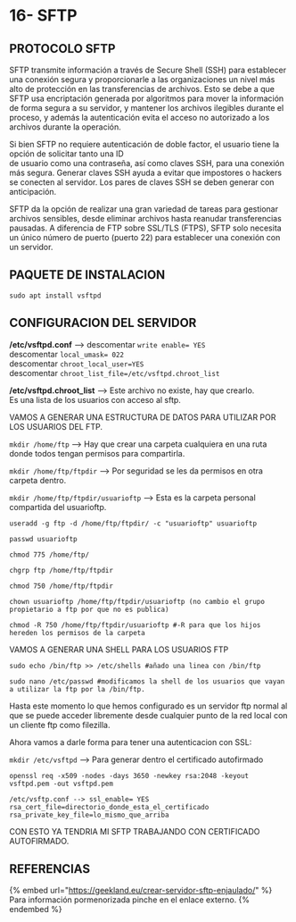 # 16- SFTP

## PROTOCOLO SFTP

SFTP transmite información a través de Secure Shell (SSH) para establecer una conexión segura y proporcionarle a las organizaciones un nivel más alto de protección en las transferencias de archivos. Esto se debe a que SFTP usa encriptación generada por algoritmos para mover la información de forma segura a su servidor, y mantener los archivos ilegibles durante el proceso, y además la autenticación evita el acceso no autorizado a los archivos durante la operación.

Si bien SFTP no requiere autenticación de doble factor, el usuario tiene la opción de solicitar tanto una ID\
de usuario como una contraseña, así como claves SSH, para una conexión más segura. Generar claves SSH ayuda a evitar que impostores o hackers se conecten al servidor. Los pares de claves SSH se deben generar con anticipación.

SFTP da la opción de realizar una gran variedad de tareas para gestionar archivos sensibles, desde eliminar archivos hasta reanudar transferencias pausadas. A diferencia de FTP sobre SSL/TLS (FTPS), SFTP solo necesita un único número de puerto (puerto 22) para establecer una conexión con un servidor.

## PAQUETE DE INSTALACION

`sudo apt install vsftpd`

## CONFIGURACION DEL SERVIDOR

**/etc/vsftpd.conf** --> descomentar `write enable= YES`\
descomentar `local_umask= 022`\
descomentar `chroot_local_user=YES`\
descomentar `chroot_list_file=/etc/vsftpd.chroot_list`

**/etc/vsftpd.chroot\_list** --> Este archivo no existe, hay que crearlo.\
Es una lista de los usuarios con acceso al sftp.

VAMOS A GENERAR UNA ESTRUCTURA DE DATOS PARA UTILIZAR POR LOS USUARIOS DEL FTP.

`mkdir /home/ftp` --> Hay que crear una carpeta cualquiera en una ruta donde todos tengan permisos para compartirla.

`mkdir /home/ftp/ftpdir` --> Por seguridad se les da permisos en otra carpeta dentro.

`mkdir /home/ftp/ftpdir/usuarioftp` --> Esta es la carpeta personal compartida del usuarioftp.

`useradd -g ftp -d /home/ftp/ftpdir/ -c "usuarioftp" usuarioftp`

`passwd usuarioftp`

`chmod 775 /home/ftp/`

`chgrp ftp /home/ftp/ftpdir`

`chmod 750 /home/ftp/ftpdir`

`chown usuarioftp /home/ftp/ftpdir/usuarioftp (no cambio el grupo propietario a ftp por que no es publica)`

`chmod -R 750 /home/ftp/ftpdir/usuarioftp #-R para que los hijos hereden los permisos de la carpeta`

VAMOS A GENERAR UNA SHELL PARA LOS USUARIOS FTP

`sudo echo /bin/ftp >> /etc/shells #añado una linea con /bin/ftp`

`sudo nano /etc/passwd #modificamos la shell de los usuarios que vayan a utilizar la ftp por la /bin/ftp.`

Hasta este momento lo que hemos configurado es un servidor ftp normal al que se puede acceder libremente desde cualquier punto de la red local con un cliente ftp como filezilla.

Ahora vamos a darle forma para tener una autenticacion con SSL:

`mkdir /etc/vsftpd` --> Para generar dentro el certificado autofirmado

`openssl req -x509 -nodes -days 3650 -newkey rsa:2048 -keyout vsftpd.pem -out vsftpd.pem`

`/etc/vsftp.conf --> ssl_enable= YES`\
`rsa_cert_file=directorio_donde_esta_el_certificado`\
`rsa_private_key_file=lo_mismo_que_arriba`

CON ESTO YA TENDRIA MI SFTP TRABAJANDO CON CERTIFICADO AUTOFIRMADO.

## REFERENCIAS

{% embed url="https://geekland.eu/crear-servidor-sftp-enjaulado/" %}
Para información pormenorizada pinche en el enlace externo.
{% endembed %}
